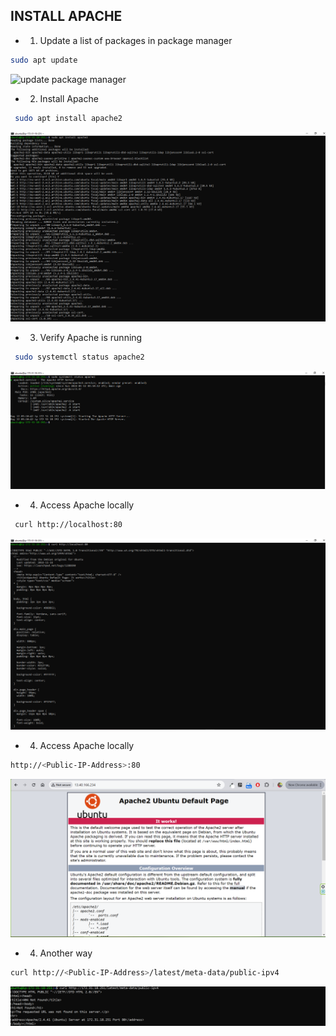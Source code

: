 ## INSTALL APACHE 

* 1. Update a list of packages in package manager 

```bash
sudo apt update 
```

<img src="../../images/update-package-manager.PNG" alt="update package manager">

* 2. Install Apache

```bash
 sudo apt install apache2
```

<img src="../../images/install-apache.PNG" alt="install apache">


* 3. Verify Apache is running 

```bash
 sudo systemctl status apache2
```

<img src="../../images/apache-status.PNG" alt="apache status">

* 4. Access Apache locally

```bash
 curl http://localhost:80
```

<img src="../../images/access-local.PNG" alt="loacl access">


* 4. Access Apache locally

```bash
http://<Public-IP-Address>:80
```

<img src="../../images/apache-default-page.PNG" alt="apache default page">

* 4. Another way

```bash
curl http://<Public-IP-Address>/latest/meta-data/public-ipv4
```

<img src="../../images/apache-another-way.PNG" alt="apache another way">